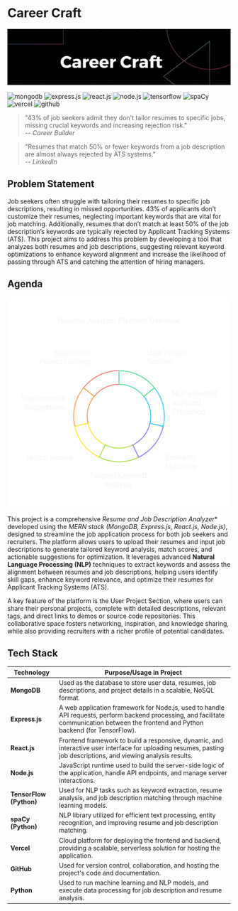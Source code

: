 # Career Craft


![image](https://github.com/mmahesh09/Career-Craft/blob/5d1b40cffb9f28dbd7d4f3dc192fb1902d57a119/assets/Black%20Technology%20LinkedIn%20Banner%20(2).png)
<div>
 <img src="https://img.shields.io/badge/-MongoDB-black?style=for-the-badge&logoColor=white&logo=mongodb&color=47A248" alt="mongodb" />
<img src="https://img.shields.io/badge/-Express_JS-black?style=for-the-badge&logoColor=white&logo=express&color=000000" alt="express.js" />
<img src="https://img.shields.io/badge/-React_JS-black?style=for-the-badge&logoColor=white&logo=react&color=61DAFB" alt="react.js" />
<img src="https://img.shields.io/badge/-Node_JS-black?style=for-the-badge&logoColor=white&logo=nodedotjs&color=339933" alt="node.js" />
<img src="https://img.shields.io/badge/-TensorFlow-black?style=for-the-badge&logoColor=white&logo=tensorflow&color=FF6F00" alt="tensorflow" />
<img src="https://img.shields.io/badge/-SpaCy-black?style=for-the-badge&logoColor=white&logo=spacy&color=4A9A4D" alt="spaCy" />
<img src="https://img.shields.io/badge/-Vercel-black?style=for-the-badge&logoColor=white&logo=vercel&color=000000" alt="vercel" />
<img src="https://img.shields.io/badge/-GitHub-black?style=for-the-badge&logoColor=white&logo=github&color=181717" alt="github" />

</div>



> "43% of job seekers admit they don't tailor resumes to specific jobs, missing crucial keywords and increasing rejection risk."  
> *-- Career Builder*

> "Resumes that match 50% or fewer keywords from a job description are almost always rejected by ATS systems."  
> *-- LinkedIn*


## Problem Statement

Job seekers often struggle with tailoring their resumes to specific job descriptions, resulting in missed opportunities. 43% of applicants don’t customize their resumes, neglecting important keywords that are vital for job matching. Additionally, resumes that don’t match at least 50% of the job description’s keywords are typically rejected by Applicant Tracking Systems (ATS). This project aims to address this problem by developing a tool that analyzes both resumes and job descriptions, suggesting relevant keyword optimizations to enhance keyword alignment and increase the likelihood of passing through ATS and catching the attention of hiring managers.

## Agenda

![image](https://github.com/mmahesh09/Career-Craft/blob/86db7dd87caa0830241d11edcd1dca5632d11823/assets/Career%20Craft%20-%20visual%20selection.png)


This project is a comprehensive *Resume and Job Description Analyzer** developed using the *MERN stack (MongoDB, Express.js, React.js, Node.js)*, designed to streamline the job application process for both job seekers and recruiters. The platform allows users to upload their resumes and input job descriptions to generate tailored keyword analysis, match scores, and actionable suggestions for optimization. It leverages advanced **Natural Language Processing (NLP)** techniques to extract keywords and assess the alignment between resumes and job descriptions, helping users identify skill gaps, enhance keyword relevance, and optimize their resumes for Applicant Tracking Systems (ATS).

A key feature of the platform is the User Project Section, where users can share their personal projects, complete with detailed descriptions, relevant tags, and direct links to demos or source code repositories. This collaborative space fosters networking, inspiration, and knowledge sharing, while also providing recruiters with a richer profile of potential candidates.


## Tech Stack

| Technology       | Purpose/Usage in Project |
|------------------|--------------------------|
| **MongoDB**      | Used as the database to store user data, resumes, job descriptions, and project details in a scalable, NoSQL format. |
| **Express.js**   | A web application framework for Node.js, used to handle API requests, perform backend processing, and facilitate communication between the frontend and Python backend (for TensorFlow). |
| **React.js**     | Frontend framework to build a responsive, dynamic, and interactive user interface for uploading resumes, pasting job descriptions, and viewing analysis results. |
| **Node.js**      | JavaScript runtime used to build the server-side logic of the application, handle API endpoints, and manage server interactions. |
| **TensorFlow (Python)** | Used for NLP tasks such as keyword extraction, resume analysis, and job description matching through machine learning models. |
| **spaCy (Python)** | NLP library utilized for efficient text processing, entity recognition, and improving resume and job description matching. |
| **Vercel**       | Cloud platform for deploying the frontend and backend, providing a scalable, serverless solution for hosting the application. |
| **GitHub**       | Used for version control, collaboration, and hosting the project's code and documentation. |
| **Python**       | Used to run machine learning and NLP models, and execute data processing for job description and resume analysis. |

